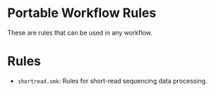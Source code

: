 # Portable Workflow Rules

These are rules that can be used in any workflow.

# Rules
- `shortread.smk`: Rules for short-read sequencing data processing.
